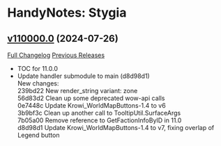 # HandyNotes: Stygia

## [v110000.0](https://github.com/kemayo/wow-handynotes-stygia/tree/v110000.0) (2024-07-26)
[Full Changelog](https://github.com/kemayo/wow-handynotes-stygia/compare/v100200.0...v110000.0) [Previous Releases](https://github.com/kemayo/wow-handynotes-stygia/releases)

- TOC for 11.0.0  
- Update handler submodule to main (d8d98d1)  
    New changes:  
    239bd22 New render\_string variant: zone  
    56d83d2 Clean up some deprecated wow-api calls  
    0e7448c Update Krowi\_WorldMapButtons-1.4 to v6  
    3b9bf3c Clean up another call to TooltipUtil.SurfaceArgs  
    7b05a00 Remove reference to GetFactionInfoByID in 11.0  
    d8d98d1 Update Krowi\_WorldMapButtons-1.4 to v7, fixing overlap of Legend button  
